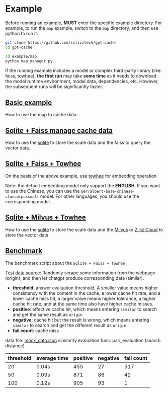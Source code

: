 # Example

Before running an example, **MUST** enter the specific example directory. For example, to run the `map` example, switch to the `map` directory, and then use python to run it.

```bash
git clone https://github.com/zilliztech/gpt-cache
cd gpt-cache

cd example/map
python map_manager.py
```

If the running example includes a model or complex third-party library (like: faiss, towhee), **the first run** may take **some time** as it needs to download the model runtime environment, model data, dependencies, etc. However, the subsequent runs will be significantly faster.

## [Basic example](map/map_manager.py)

How to use the map to cache data.

## [Sqlite + Faiss manage cache data](sqlite_faiss_mock/sqlite_faiss_mock.py)

How to use the [sqlite](https://www.sqlite.org/index.html) to store the scale data and the faiss to query the vector data.

## [Sqlite + Faiss + Towhee](sqlite_faiss_towhee/sqlite_faiss_towhee.py)

On the basis of the above example, use [towhee](https://towhee.io/) for embedding operation

Note: the default embedding model only support the **ENGLISH**. If you want to use the Chinese, you can use the `uer/albert-base-chinese-cluecorpussmall` model. For other languages, you should use the corresponding model.

## [Sqlite + Milvus + Towhee](sqlite_milvus_mock/sqlite_milvus_mock.py)

How to use the [sqlite](https://www.sqlite.org/index.html) to store the scale data and the [Milvus](https://milvus.io/docs) or [Zilliz Cloud](https://cloud.zilliz.com/) to store the vector data.

## [Benchmark](benchmark/benchmark_sqlite_faiss_towhee.py)

The benchmark script about the `Sqlite + Faiss + Towhee`

[Test data source](benchmark/mock_data.json): Randomly scrape some information from the webpage (origin), and then let chatgpt produce corresponding data (similar).

- **threshold**: answer evaluation threshold, A smaller value means higher consistency with the content in the cache, a lower cache hit rate, and a lower cache miss hit; a larger value means higher tolerance, a higher cache hit rate, and at the same time also have higher cache misses.
- **positive**: effective cache hit, which means entering `similar` to search and get the same result as `origin`
- **negative**: cache hit but the result is wrong, which means entering `similar` to search and get the different result as `origin`
- **fail count**: cache miss

data file: [mock_data.json](benchmark/mock_data.json)
similarity evaluation func: pair_evaluation (search distance)

 | threshold | average time | positive | negative | fail count |
|-----------|--------------|----------|----------|------------|
| 20        | 0.04s        | 455      | 27       | 517        |
| 50        | 0.09s        | 871      | 86       | 42         |
| 100       | 0.12s        | 905      | 93       | 1          |
